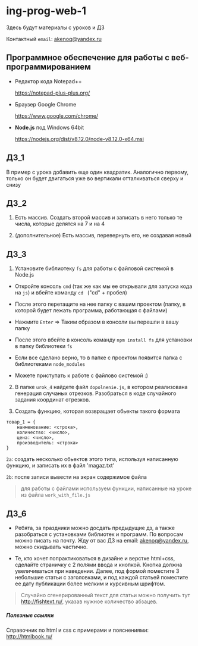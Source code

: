 # ing-prog-web-1

Здесь будут материалы с уроков и ДЗ

Контактный
`email`: akenoq@yandex.ru

## Программное обеспечение для работы с веб-программированием

* Редактор кода Notepad++

   https://notepad-plus-plus.org/
  
* Браузер Google Chrome

   https://www.google.com/chrome/
   
* **Node.js** под Windows 64bit
   
   https://nodejs.org/dist/v8.12.0/node-v8.12.0-x64.msi

## ДЗ_1

В пример с урока добавить еще один квадратик.
Аналогично первому, только он будет двигаться уже во вертикали отталкиваться сверху и снизу

## ДЗ_2

1. Есть массив. Создать второй массив и записать в него только те числа, которые делятся на 7 и на 4

2. (дополнительное) Есть массив, перевернуть его, не создавая новый

## ДЗ_3

1. Установите библиотеку `fs` для работы с файловой системой в Node.js

* Откройте консоль `cmd` (так же как мы ее открывали для запуска кода на `js`) и вбейте команду `cd ` ("cd" + пробел) 

* После этого перетащите на нее папку с вашим проектом (папку, в которой будет лежать программа, работающая с файлами)

* Нажмите `Enter` => Таким образом в консоли вы перешли в вашу папку

* После этого вбейте в консоль команду `npm install fs` для установки  в папку библиотеки `fs`

* Если все сделано верно, то в папке с проектом появится папка с библиотеками `node_modules`

* Можете приступать к работе с файлово системой :)


2. В папке `urok_4` найдете файл `dopolnenie.js`, в котором реализована генерация случаных отрезков.
Разобраться в коде случайного задания координат отрезков.

3. Создать функцию, которая возвращает обьекты такого формата

```
товар_1 = {
	наименование: <строка>,
	количество: <число>,
	цена: <число>,
	производитель: <строка>
}
```

`2a`: создать несколько обьектов этого типа, используя написанную функцию, и записать их в файл 'magaz.txt'

`2b`: после записи вывести на экран содержимое файла

> для работы с файлами используем функции, написанные на уроке из файла `work_with_file.js`

## ДЗ_6

* Ребята, за праздники можно досдать предыдущие дз, а также разобраться с установками библиотек и программ. По вопросам можно писать на почту. Жду от вас ДЗ на email: akenoq@yandex.ru, можно скидывать частично.

* Те, кто хочет попрактиковаться в дизайне и верстке html+css, сделайте страничку с 2 полями ввода и кнопкой.
Кнопка должна увеличиваться при наведении. Далее, под формой поместите 3 небольшие статьи с заголовками, и под каждой статьей поместите ее дату публикации более мелким и курсивным шрифтом.

> Случайно сгенерированный текст для статьи можно получить тут http://fishtext.ru/, указав нужное количество абзацев.

##### Полезные ссылки

Справочник по html и css с примерами и пояснениями: http://htmlbook.ru/







